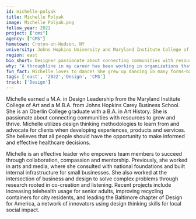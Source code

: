 ```yaml
---
id: michelle-polyak
title: Michelle Polyak
image: Michelle Polyak.png
fellow_year: 2022
project: ["cms"]
agency: ["CMS"]
hometown: Croton-on-Hudson, NY
university: Johns Hopkins University and Maryland Institute College of Art
region: east
bio_short: Designer passionate about connecting communities with resources to grow and thrive 
why: "A throughline in my career has been working in organizations that are mission-oriented. While in graduate school, I learned more about careers within the federal government and I became excited about the prospect of modernizing products and services that serve the American public."
fun_fact: Michelle loves to dance! She grew up dancing in many forms—ballet, jazz, tap and hip-hop— starting from the age of three. Music and dance continue to bring her joy!
tags: ['east', '2022','Design', 'CMS']
track: ['Design']
---
```


Michelle earned a M.A. in Design Leadership from the Maryland Institute College of Art and a M.B.A. from Johns Hopkins Carey Business School. She is an Oberlin College graduate with a B.A. in Art History. She is passionate about connecting communities with resources to grow and thrive. Michelle utilizes design thinking methodologies to learn from and advocate for clients when developing experiences, products and services. She believes that all people should have the opportunity to make informed and effective healthcare decisions. 

Michelle is an effective leader who empowers team members to succeed through collaboration, compassion and mentorship. Previously, she worked in arts and media, where she consulted with national foundations and built internal infrastructure for small businesses. She also worked at the intersection of business and design to solve complex problems through research rooted in co-creation and listening. Recent projects include increasing telehealth usage for senior adults, improving recycling containers for city residents, and leading the Baltimore chapter of Design for America, a network of innovators using design thinking skills for local social impact. 
